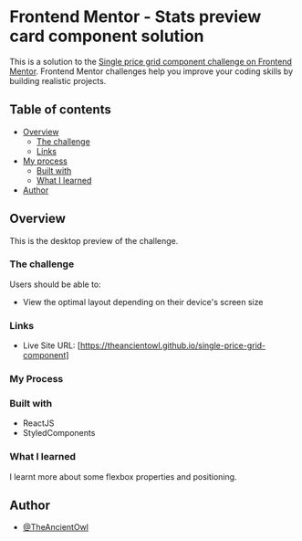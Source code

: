# Frontend Mentor - Stats preview card component solution

This is a solution to the [Single price grid component challenge on Frontend Mentor](https://www.frontendmentor.io/challenges/single-price-grid-component-5ce41129d0ff452fec5abbbc). Frontend Mentor challenges help you improve your coding skills by building realistic projects.

## Table of contents

- [Overview](#overview)
  - [The challenge](#the-challenge)
  - [Links](#links)
- [My process](#my-process)
  - [Built with](#built-with)
  - [What I learned](#what-i-learned)
- [Author](#author)

## Overview

This is the desktop preview of the challenge.

### The challenge

Users should be able to:

- View the optimal layout depending on their device's screen size

### Links

- Live Site URL: [https://theancientowl.github.io/single-price-grid-component]

### My Process

### Built with

- ReactJS
- StyledComponents

### What I learned

I learnt more about some flexbox properties and positioning.

## Author

- [@TheAncientOwl](https://github.com/TheAncientOwl)
